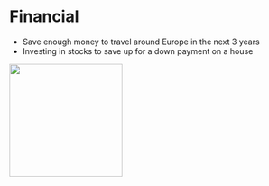 # Financial
- Save enough money to travel around Europe in the next 3 years
- Investing in stocks to save up for a down payment on a house 

<img src= "https://cdn5.vectorstock.com/i/1000x1000/28/94/map-of-europe-with-blue-highlighted-eu-member-vector-15492894.jpg"
height=200px/>